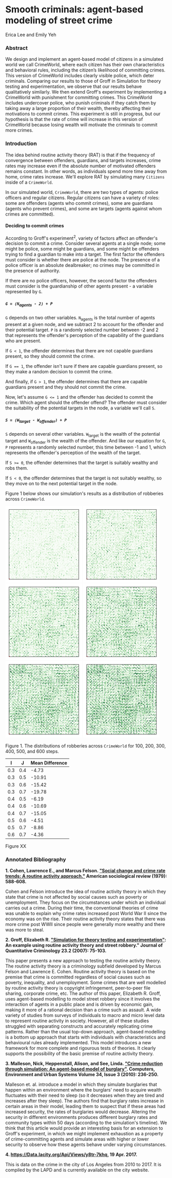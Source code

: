 # Smooth criminals: agent-based modeling of street crime

Erica Lee and Emily Yeh

### Abstract

We design and implement an agent-based model of citizens in a simulated world we call CrimeWorld, where each citizen has their own characteristics and behavioral rules, including the citizen’s likelihood of committing crimes. This version of CrimeWorld includes clearly visible police, which deter criminals. Comparing our results to those of Groff in Simulation for theory testing and experimentation, we observe that our results behave qualitatively similarly. We then extend Groff's experiment by implementing a CrimeWorld with punishment for committing crimes. This CrimeWorld includes undercover police, who punish criminals if they catch them by taking away a large proportion of their wealth, thereby affecting their motivations to commit crimes. This experiment is still in progress, but our hypothesis is that the rate of crime will increase in this version of CrimeWorld because losing wealth will motivate the criminals to commit more crimes.

### Introduction

The idea behind routine activity theory (RAT) is that if the frequency of convergence between offenders, guardians, and targets increases, crime rates may increase even if the absolute number of motivated offenders remains constant. In other words, as individuals spend more time away from home, crime rates increase. We'll explore RAT by simulating many `Citizens` inside of a `CrimeWorld`.

In our simulated world, `CrimeWorld`, there are two types of agents: police officers and regular citizens. Regular citizens can have a variety of roles: some are offenders (agents who commit crimes), some are guardians (agents who prevent crimes), and some are targets (agents against whom crimes are committed).

#### Deciding to commit crimes

According to Groff's experiment<sup>2</sup>, variety of factors affect an offender's decision to commit a crime. Consider several agents at a single node; some might be police, some might be guardians, and some might be offenders trying to find a guardian to make into a target. The first factor the offenders must consider is whether there are police at the node. The presence of a police officer is an absolute dealbreaker; no crimes may be committed in the presence of authority.

If there are no police officers, however, the second factor the offenders must consider is the guardianship of other agents present - a variable represented by `G`.

##### `G = (N`<sub>agents</sub>` - 2) + P`

`G` depends on two other variables. `N`<sub>agents</sub> is the total number of agents present at a given node, and we subtract 2 to account for the offender and their potential target. `P` is a randomly selected number between -2 and 2 that represents the offender's perception of the capability of the guardians who are present.

If `G < 1`, the offender determines that there are not capable guardians present, so they should commit the crime.

If `G == 1`, the offender isn't sure if there are capable guardians present, so they make a random decision to commit the crime.

And finally, if `G > 1`, the offender determines that there are capable guardians present and they should not commit the crime.

Now, let's assume `G <= 1` and the offender has decided to commit the crime. Which agent should the offender offend? The offender must consider the suitability of the potential targets in the node, a variable we'll call `S`.

##### `S = (W`<sub>target</sub>` - W`<sub>offender</sub>`) + P`

`S` depends on several other variables. `W`<sub>target</sub> is the wealth of the potential target and `W`<sub>offender</sub> is the wealth of the offender. And like our equation for `G`, `P` represents a randomly selected number, this time between -1 and 1, which represents the offender's perception of the wealth of the target.

If `S >= 0`, the offender determines that the target is suitably wealthy and robs them.

If `S < 0`, the offender determines that the target is not suitably wealthy, so they move on to the next potential target in the node.

Figure 1 below shows our simulation's results as a distribution of robberies across `CrimeWorld`. 

![100 steps](https://github.com/ericasaywhat/SmoothCriminals/blob/master/reports/1000_100.png) ![200 steps](https://github.com/ericasaywhat/SmoothCriminals/blob/master/reports/1000_200.png) ![300 steps](https://github.com/ericasaywhat/SmoothCriminals/blob/master/reports/1000_300.png)
![400 steps](https://github.com/ericasaywhat/SmoothCriminals/blob/master/reports/1000_400.png) ![500 steps](https://github.com/ericasaywhat/SmoothCriminals/blob/master/reports/1000_500.png) ![600 steps](https://github.com/ericasaywhat/SmoothCriminals/blob/master/reports/1000_600.png)

Figure 1. The distributions of robberies across `CrimeWorld` for 100, 200, 300, 400, 500, and 600 steps.

| I   | J   | Mean Difference |
| --- | --- | ---             |
| 0.3 | 0.4 | -4.73           |
| 0.3 | 0.5 | -10.91          |
| 0.3 | 0.6 | -15.42          |
| 0.3 | 0.7 | -19.78          |
| 0.4 | 0.5 | -6.19           |
| 0.4 | 0.6 | -10.69          |
| 0.4 | 0.7 | -15.05          |
| 0.5 | 0.6 | -4.51           |
| 0.5 | 0.7 | -8.86           |
| 0.6 | 0.7 | -4.36           |

Figure XX

### Annotated Bibliography

**1. Cohen, Lawrence E., and Marcus Felson. ["Social change and crime rate trends: A routine activity approach."](http://www.jstor.org/stable/2094589) American sociological review (1979): 588-608.**

Cohen and Felson introduce the idea of routine activity theory in which they state that crime is not affected by social causes such as poverty or unemployment. They focus on the circumstances under which an individual carries out a crime. During their time, the conventional theories of crime was unable to explain why crime rates increased post World War II since the economy was on the rise. Their routine activity theory states that there was more crime post WWII since people were generally more wealthy and there was more to steal.

**2. Groff, Elizabeth R. ["Simulation for theory testing and experimentation"](https://link.springer.com/article/10.1007/s10940-006-9021-z): An example using routine activity theory and street robbery." Journal of Quantitative Criminology 23.2 (2007): 75-103.**

This paper presents a new approach to testing the routine activity theory. The routine activity theory is a criminology subfield developed by Marcus Felson and Lawrence E. Cohen. Routine activity theory is based on the premise that crime is committed regardless of social causes such as poverty, inequality, and unemployment. Some crimes that are well modelled by routine activity theory is copyright infringement, peer-to-peer file sharing, corporate crime, etc. The author of this paper, Elizabeth R. Groff, uses agent-based modelling to model street robbery since it involves the interaction of agents in a public place and is driven by economic gain, making it more of a rational decision than a crime such as assault. A wide variety of studies from surveys of individuals to macro and micro level data to represent routine activity in society. However, all of these studies struggled with separating constructs and accurately replicating crime patterns. Rather than the usual top-down approach, agent-based modelling is a bottom up approach that starts with individuals with characteristics and behavioural rules already implemented. This model introduces a new framework for more complete and rigourous tests of theories. It clearly supports the possibility of the basic premise of routine activity theory.

**3. Malleson, Nick, Heppenstall, Alison, and See, Linda. ["Crime reduction through simulation: An agent-based model of burglary"](http://www.sciencedirect.com/science/article/pii/S0198971509000787). Computers, Environment and Urban Systems Volume 34, Issue 3 (2010): 236-250.**

Malleson et. al. introduce a model in which they simulate burglaries that happen within an environment where the burglars' need to acquire wealth fluctuates with their need to sleep (so it decreases when they are tired and increases after they sleep). The authors find that burglary rates increase in certain areas in their model, leading them to suspect that if these areas had increased security, the rates of burglaries would decrease. Altering the security in different environments produces different burglary rates and community types within 50 days (according to the simulation's timeline). We think that this article would provide an interesting basis for an extension to Groff's experiment, in which we might implement exhaustion as a property of crime-committing agents and simulate areas with higher or lower security to observe how these agents behave under varying circumstances.

**4. https://Data.lacity.org/Api/Views/y8tr-7khq, 19 Apr. 2017.**

This is data on the crime in the city of Los Angeles from 2010 to 2017. It is compiled by the LAPD and is currently available on the city website.


